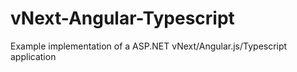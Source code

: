 # vNext-Angular-Typescript
Example implementation of a ASP.NET vNext/Angular.js/Typescript application

